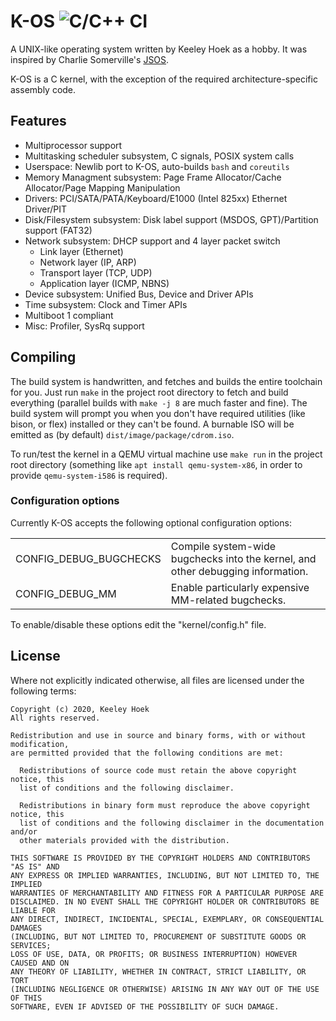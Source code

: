 # K-OS ![C/C++ CI](https://github.com/khoek/k-os/workflows/C/C++%20CI/badge.svg)

A UNIX-like operating system written by Keeley Hoek as a hobby. It was inspired by Charlie Somerville's [JSOS](https://github.com/charliesome/JSOS).

K-OS is a C kernel, with the exception of the required architecture-specific assembly code.

## Features

* Multiprocessor support
* Multitasking scheduler subsystem, C signals, POSIX system calls
* Userspace: Newlib port to K-OS, auto-builds `bash` and `coreutils`
* Memory Managment subsystem: Page Frame Allocator/Cache Allocator/Page Mapping Manipulation
* Drivers: PCI/SATA/PATA/Keyboard/E1000 (Intel 825xx) Ethernet Driver/PIT
* Disk/Filesystem subsystem: Disk label support (MSDOS, GPT)/Partition support (FAT32)
* Network subsystem: DHCP support and 4 layer packet switch
     * Link layer (Ethernet)
     * Network layer (IP, ARP)
     * Transport layer (TCP, UDP)
     * Application layer (ICMP, NBNS)
* Device subsystem: Unified Bus, Device and Driver APIs
* Time subsystem: Clock and Timer APIs
* Multiboot 1 compliant
* Misc: Profiler, SysRq support

## Compiling

The build system is handwritten, and fetches and builds the entire toolchain for you. Just run `make` in the project root directory to fetch and build everything (parallel builds with `make -j 8` are much faster and fine). The build system will prompt you when you don't have required utilities (like bison, or flex) installed or they can't be found. A burnable ISO will be emitted as (by default) `dist/image/package/cdrom.iso`.

To run/test the kernel in a QEMU virtual machine use `make run` in the project root directory (something like `apt install qemu-system-x86`, in order to provide `qemu-system-i586` is required).

### Configuration options
Currently K-OS accepts the following optional configuration options:

<table>
    <tr>
        <td>CONFIG_DEBUG_BUGCHECKS</td>
        <td>Compile system-wide bugchecks into the kernel, and other debugging information.</td>
    </tr>
    <tr>
        <td>CONFIG_DEBUG_MM</td>
        <td>Enable particularly expensive MM-related bugchecks.</td>
    </tr>
</table>

To enable/disable these options edit the "kernel/config.h" file.

## License

Where not explicitly indicated otherwise, all files are licensed under the following terms:

    Copyright (c) 2020, Keeley Hoek
    All rights reserved.

    Redistribution and use in source and binary forms, with or without modification,
    are permitted provided that the following conditions are met:

      Redistributions of source code must retain the above copyright notice, this
      list of conditions and the following disclaimer.

      Redistributions in binary form must reproduce the above copyright notice, this
      list of conditions and the following disclaimer in the documentation and/or
      other materials provided with the distribution.

    THIS SOFTWARE IS PROVIDED BY THE COPYRIGHT HOLDERS AND CONTRIBUTORS "AS IS" AND
    ANY EXPRESS OR IMPLIED WARRANTIES, INCLUDING, BUT NOT LIMITED TO, THE IMPLIED
    WARRANTIES OF MERCHANTABILITY AND FITNESS FOR A PARTICULAR PURPOSE ARE
    DISCLAIMED. IN NO EVENT SHALL THE COPYRIGHT HOLDER OR CONTRIBUTORS BE LIABLE FOR
    ANY DIRECT, INDIRECT, INCIDENTAL, SPECIAL, EXEMPLARY, OR CONSEQUENTIAL DAMAGES
    (INCLUDING, BUT NOT LIMITED TO, PROCUREMENT OF SUBSTITUTE GOODS OR SERVICES;
    LOSS OF USE, DATA, OR PROFITS; OR BUSINESS INTERRUPTION) HOWEVER CAUSED AND ON
    ANY THEORY OF LIABILITY, WHETHER IN CONTRACT, STRICT LIABILITY, OR TORT
    (INCLUDING NEGLIGENCE OR OTHERWISE) ARISING IN ANY WAY OUT OF THE USE OF THIS
    SOFTWARE, EVEN IF ADVISED OF THE POSSIBILITY OF SUCH DAMAGE.
